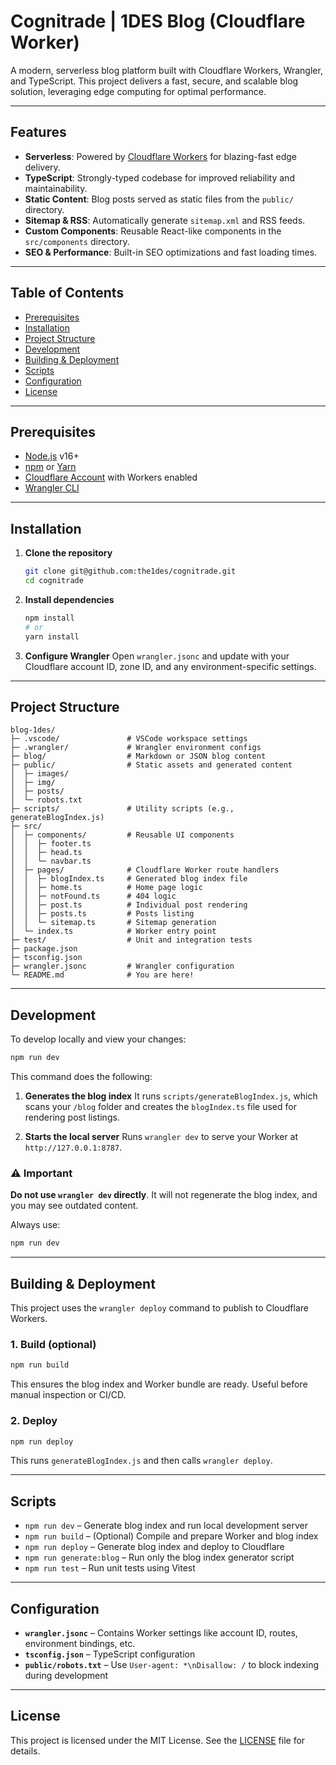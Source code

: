 # Cognitrade | 1DES Blog (Cloudflare Worker)

A modern, serverless blog platform built with Cloudflare Workers, Wrangler, and TypeScript. This project delivers a fast, secure, and scalable blog solution, leveraging edge computing for optimal performance.

---

## Features

* **Serverless**: Powered by [Cloudflare Workers](https://workers.cloudflare.com/) for blazing-fast edge delivery.
* **TypeScript**: Strongly-typed codebase for improved reliability and maintainability.
* **Static Content**: Blog posts served as static files from the `public/` directory.
* **Sitemap & RSS**: Automatically generate `sitemap.xml` and RSS feeds.
* **Custom Components**: Reusable React-like components in the `src/components` directory.
* **SEO & Performance**: Built-in SEO optimizations and fast loading times.

---

## Table of Contents

* [Prerequisites](#prerequisites)
* [Installation](#installation)
* [Project Structure](#project-structure)
* [Development](#development)
* [Building & Deployment](#building--deployment)
* [Scripts](#scripts)
* [Configuration](#configuration)
* [License](#license)

---

## Prerequisites

* [Node.js](https://nodejs.org/) v16+
* [npm](https://www.npmjs.com/) or [Yarn](https://yarnpkg.com/)
* [Cloudflare Account](https://dash.cloudflare.com/) with Workers enabled
* [Wrangler CLI](https://developers.cloudflare.com/workers/cli-wrangler/)

---

## Installation

1. **Clone the repository**

   ```bash
   git clone git@github.com:the1des/cognitrade.git
   cd cognitrade
   ```

2. **Install dependencies**

   ```bash
   npm install
   # or
   yarn install
   ```

3. **Configure Wrangler**
   Open `wrangler.jsonc` and update with your Cloudflare account ID, zone ID, and any environment-specific settings.

---

## Project Structure

```
blog-1des/
├─ .vscode/               # VSCode workspace settings
├─ .wrangler/             # Wrangler environment configs
├─ blog/                  # Markdown or JSON blog content
├─ public/                # Static assets and generated content
│  ├─ images/
│  ├─ img/
│  ├─ posts/
│  └─ robots.txt
├─ scripts/               # Utility scripts (e.g., generateBlogIndex.js)
├─ src/
│  ├─ components/         # Reusable UI components
│  │  ├─ footer.ts
│  │  ├─ head.ts
│  │  └─ navbar.ts
│  ├─ pages/              # Cloudflare Worker route handlers
│  │  ├─ blogIndex.ts     # Generated blog index file
│  │  ├─ home.ts          # Home page logic
│  │  ├─ notFound.ts      # 404 logic
│  │  ├─ post.ts          # Individual post rendering
│  │  ├─ posts.ts         # Posts listing
│  │  └─ sitemap.ts       # Sitemap generation
│  └─ index.ts            # Worker entry point
├─ test/                  # Unit and integration tests
├─ package.json
├─ tsconfig.json
├─ wrangler.jsonc         # Wrangler configuration
└─ README.md              # You are here!
```

---

## Development

To develop locally and view your changes:

```bash
npm run dev
```

This command does the following:

1. **Generates the blog index**
   It runs `scripts/generateBlogIndex.js`, which scans your `/blog` folder and creates the `blogIndex.ts` file used for rendering post listings.

2. **Starts the local server**
   Runs `wrangler dev` to serve your Worker at `http://127.0.0.1:8787`.

### ⚠️ Important

**Do not use `wrangler dev` directly**. It will not regenerate the blog index, and you may see outdated content.

Always use:

```bash
npm run dev
```

---

## Building & Deployment

This project uses the `wrangler deploy` command to publish to Cloudflare Workers.

### 1. Build (optional)

```bash
npm run build
```

This ensures the blog index and Worker bundle are ready. Useful before manual inspection or CI/CD.

### 2. Deploy

```bash
npm run deploy
```

This runs `generateBlogIndex.js` and then calls `wrangler deploy`.

---

## Scripts

* `npm run dev` – Generate blog index and run local development server
* `npm run build` – (Optional) Compile and prepare Worker and blog index
* `npm run deploy` – Generate blog index and deploy to Cloudflare
* `npm run generate:blog` – Run only the blog index generator script
* `npm run test` – Run unit tests using Vitest

---

## Configuration

* **`wrangler.jsonc`** – Contains Worker settings like account ID, routes, environment bindings, etc.
* **`tsconfig.json`** – TypeScript configuration
* **`public/robots.txt`** – Use `User-agent: *\nDisallow: /` to block indexing during development

---

## License

This project is licensed under the MIT License. See the [LICENSE](LICENSE) file for details.
